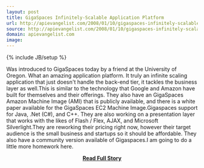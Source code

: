 ```yaml
---
layout: post
title: GigaSpaces Infinitely-Scalable Application Platform
url: http://apievangelist.com/2008/01/10/gigaspaces-infinitely-scalable-application-platform/
source: http://apievangelist.com/2008/01/10/gigaspaces-infinitely-scalable-application-platform/
domain: apievangelist.com
image: 
---
```

{% include JB/setup %}<p>Was introduced to GigaSpaces today by a friend at the University of Oregon.  What an amazing application platform.  It truly an infinite scaling application that just doesn't handle the back-end tier, it tackles the business layer as well.This is similar to the technology that Google and Amazon have built for themselves and their offerings. They also have an GigaSpaces Amazon Machine Image (AMI) that is publicly available, and there is a white paper available for the GigaSpaces EC2 Machine Image.Gigaspaces support for Java, .Net (C#), and C++.  They are also working on a presentation layer that works with the likes of Flash / Flex, AJAX, and Microsoft Silverlight.They are reworking their pricing right now, however their target audience is the small business and startups so it should be affordable.  They also have a community version available of Gigaspaces.I am going to do a little more homework here.</p>
<center><p><a href="http://apievangelist.com/2008/01/10/gigaspaces-infinitely-scalable-application-platform/" style='padding:25px; font-sze:18px; font-weight: bold;'>Read Full Story</a></p></center>
